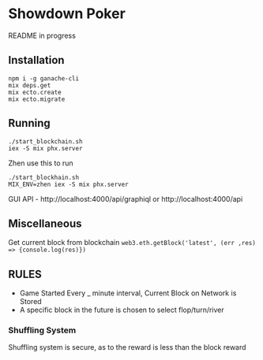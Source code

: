 # Showdown Poker
README in progress

## Installation
```
npm i -g ganache-cli
mix deps.get
mix ecto.create
mix ecto.migrate
```

## Running
```
./start_blockchain.sh
iex -S mix phx.server
```

Zhen use this to run
```
./start_blockhain.sh
MIX_ENV=zhen iex -S mix phx.server
```

GUI API - http://localhost:4000/api/graphiql
or
http://localhost:4000/api



## Miscellaneous

Get current block from blockchain
`web3.eth.getBlock('latest', (err ,res) => {console.log(res)})`

## RULES
  - Game Started Every _ minute interval, Current Block on Network is Stored
  - A specific block in the future is chosen to select flop/turn/river




### Shuffling System
Shuffling system is secure, as to the reward is less than the block reward
